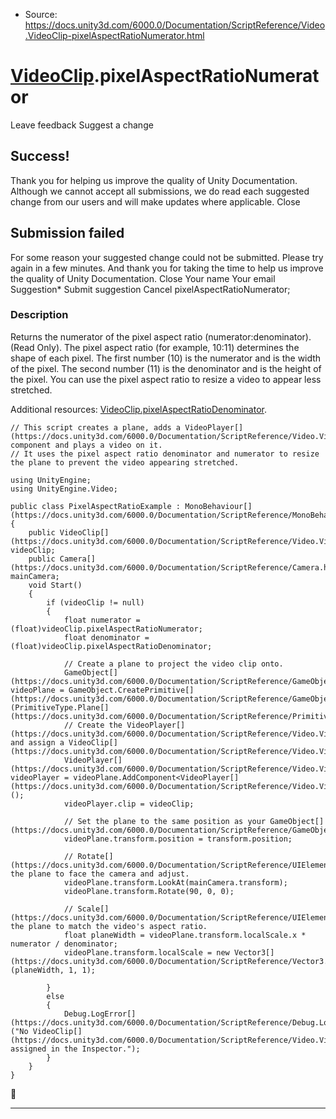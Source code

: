 * Source: https://docs.unity3d.com/6000.0/Documentation/ScriptReference/Video.VideoClip-pixelAspectRatioNumerator.html

#  [VideoClip](https://docs.unity3d.com/6000.0/Documentation/ScriptReference/Video.VideoClip.html).pixelAspectRatioNumerator
Leave feedback
Suggest a change
## Success!
Thank you for helping us improve the quality of Unity Documentation. Although we cannot accept all submissions, we do read each suggested change from our users and will make updates where applicable.
Close
## Submission failed
For some reason your suggested change could not be submitted. Please <a>try again</a> in a few minutes. And thank you for taking the time to help us improve the quality of Unity Documentation.
Close
Your name Your email Suggestion* Submit suggestion
Cancel
pixelAspectRatioNumerator; 
### Description
Returns the numerator of the pixel aspect ratio (numerator:denominator). (Read Only).
The pixel aspect ratio (for example, 10:11) determines the shape of each pixel. The first number (10) is the numerator and is the width of the pixel. The second number (11) is the denominator and is the height of the pixel. You can use the pixel aspect ratio to resize a video to appear less stretched.   
  
Additional resources: [VideoClip.pixelAspectRatioDenominator](https://docs.unity3d.com/6000.0/Documentation/ScriptReference/Video.VideoClip-pixelAspectRatioDenominator.html).
```
// This script creates a plane, adds a VideoPlayer[](https://docs.unity3d.com/6000.0/Documentation/ScriptReference/Video.VideoPlayer.html) component and plays a video on it. 
// It uses the pixel aspect ratio denominator and numerator to resize the plane to prevent the video appearing stretched.   
  
using UnityEngine;
using UnityEngine.Video;  
  
public class PixelAspectRatioExample : MonoBehaviour[](https://docs.unity3d.com/6000.0/Documentation/ScriptReference/MonoBehaviour.html)
{
    public VideoClip[](https://docs.unity3d.com/6000.0/Documentation/ScriptReference/Video.VideoClip.html) videoClip;
    public Camera[](https://docs.unity3d.com/6000.0/Documentation/ScriptReference/Camera.html) mainCamera;
    void Start()
    {
        if (videoClip != null)
        {
            float numerator = (float)videoClip.pixelAspectRatioNumerator;
            float denominator = (float)videoClip.pixelAspectRatioDenominator;  
  
            // Create a plane to project the video clip onto.
            GameObject[](https://docs.unity3d.com/6000.0/Documentation/ScriptReference/GameObject.html) videoPlane = GameObject.CreatePrimitive[](https://docs.unity3d.com/6000.0/Documentation/ScriptReference/GameObject.CreatePrimitive.html)(PrimitiveType.Plane[](https://docs.unity3d.com/6000.0/Documentation/ScriptReference/PrimitiveType.Plane.html));
            // Create the VideoPlayer[](https://docs.unity3d.com/6000.0/Documentation/ScriptReference/Video.VideoPlayer.html) and assign a VideoClip[](https://docs.unity3d.com/6000.0/Documentation/ScriptReference/Video.VideoClip.html). 
            VideoPlayer[](https://docs.unity3d.com/6000.0/Documentation/ScriptReference/Video.VideoPlayer.html) videoPlayer = videoPlane.AddComponent<VideoPlayer[](https://docs.unity3d.com/6000.0/Documentation/ScriptReference/Video.VideoPlayer.html)>();
            videoPlayer.clip = videoClip;  
  
            // Set the plane to the same position as your GameObject[](https://docs.unity3d.com/6000.0/Documentation/ScriptReference/GameObject.html).
            videoPlane.transform.position = transform.position;  
  
            // Rotate[](https://docs.unity3d.com/6000.0/Documentation/ScriptReference/UIElements.Rotate.html) the plane to face the camera and adjust. 
            videoPlane.transform.LookAt(mainCamera.transform);
            videoPlane.transform.Rotate(90, 0, 0);  
  
            // Scale[](https://docs.unity3d.com/6000.0/Documentation/ScriptReference/UIElements.Scale.html) the plane to match the video's aspect ratio.
            float planeWidth = videoPlane.transform.localScale.x * numerator / denominator;
            videoPlane.transform.localScale = new Vector3[](https://docs.unity3d.com/6000.0/Documentation/ScriptReference/Vector3.html)(planeWidth, 1, 1);  
  
        }
        else
        {
            Debug.LogError[](https://docs.unity3d.com/6000.0/Documentation/ScriptReference/Debug.LogError.html)("No VideoClip[](https://docs.unity3d.com/6000.0/Documentation/ScriptReference/Video.VideoClip.html) assigned in the Inspector.");
        }
    }
}
```

* * *
